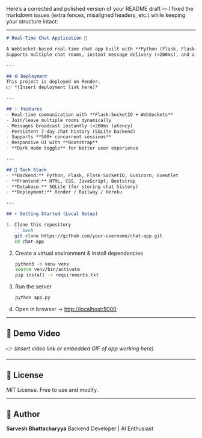 Here’s a corrected and polished version of your README draft — I fixed the markdown issues (extra fences, misaligned headers, etc.) while keeping your structure intact:

---

````markdown
# Real-Time Chat Application 💬

A WebSocket-based real-time chat app built with **Python (Flask, Flask-SocketIO, Gunicorn, Eventlet)** and a lightweight **HTML/CSS/JS** frontend.  
Supports multiple chat rooms, instant message delivery (<200ms), and a simple dark mode toggle.  

---

## 🌐 Deployment
This project is deployed on Render.  
👉 *(Insert deployment link here)*  

---

## ✨ Features
- Real-time communication with **Flask-SocketIO + WebSockets**
- Join/leave multiple rooms dynamically
- Messages broadcast instantly (<200ms latency)
- Persistent 7-day chat history (SQLite backend)
- Supports **500+ concurrent sessions**
- Responsive UI with **Bootstrap**
- **Dark mode toggle** for better user experience

---

## 🚀 Tech Stack
- **Backend:** Python, Flask, Flask-SocketIO, Gunicorn, Eventlet  
- **Frontend:** HTML, CSS, JavaScript, Bootstrap  
- **Database:** SQLite (for storing chat history)  
- **Deployment:** Render / Railway / Heroku  

---

## ⚡ Getting Started (Local Setup)

1. Clone this repository  
   ```bash
   git clone https://github.com/your-username/chat-app.git
   cd chat-app
````

2. Create a virtual environment & install dependencies

   ```bash
   python3 -m venv venv
   source venv/bin/activate
   pip install -r requirements.txt
   ```

3. Run the server

   ```bash
   python app.py
   ```

4. Open in browser → [http://localhost:5000](http://localhost:5000)

---

## 🎥 Demo Video

👉 *(Insert video link or embedded GIF of app working here)*

---

## 📜 License

MIT License. Free to use and modify.

---

## 👤 Author

**Sarvesh Bhattacharyya**
Backend Developer | AI Enthusiast

```


